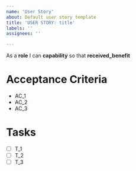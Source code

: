 ```yaml
---
name: 'User Story'
about: Default user story template
title: 'USER STORY: title'
labels: ''
assignees: ''

---
```


As a **role** I can **capability** so that **received_benefit**

# Acceptance Criteria

 - AC_1
 - AC_2
 - AC_3

# Tasks

- [ ] T_1
- [ ] T_2
- [ ] T_3
